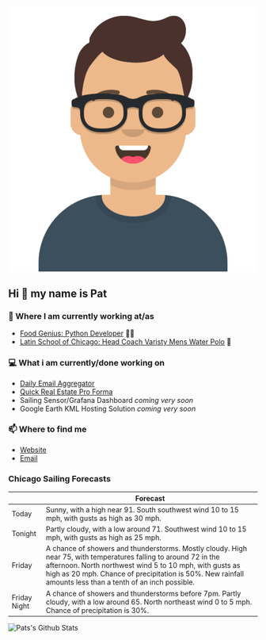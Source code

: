 [![Social banner for p-j-falconer](https://raw.githubusercontent.com/P-J-FALCONER/P-J-FALCONER/master/assets/avataaars.svg)](https://patfalconer.com/)
## Hi :wave: my name is Pat

### 💼 Where I am currently working at/as
- [Food Genius: Python Developer](https://getfoodgenius.com/) 🍔🐍
- [Latin School of Chicago: Head Coach Varisty Mens Water Polo](https://www.latinschool.org/) 🤽


### 💻 What i am currently/done working on
 - [Daily Email Aggregator](https://github.com/P-J-FALCONER/dott_daily_mail)
 - [Quick Real Estate Pro Forma](https://github.com/P-J-FALCONER/henry)
 - Sailing Sensor/Grafana Dashboard *coming very soon*
 - Google Earth KML Hosting Solution *coming very soon*

### 📫 Where to find me
 - [Website](https://patfalconer.com/)
 - [Email](mailto:patrick.j.falconer@gmail.com)


### Chicago Sailing Forecasts
|   | Forecast  |
|---|---|
| Today | Sunny, with a high near 91. South southwest wind 10 to 15 mph, with gusts as high as 30 mph. |
| Tonight | Partly cloudy, with a low around 71. Southwest wind 10 to 15 mph, with gusts as high as 25 mph. |
| Friday | A chance of showers and thunderstorms. Mostly cloudy. High near 75, with temperatures falling to around 72 in the afternoon. North northwest wind 5 to 10 mph, with gusts as high as 20 mph. Chance of precipitation is 50%. New rainfall amounts less than a tenth of an inch possible. |
| Friday Night | A chance of showers and thunderstorms before 7pm. Partly cloudy, with a low around 65. North northeast wind 0 to 5 mph. Chance of precipitation is 30%. |

![Pats's Github Stats](https://github-readme-stats.vercel.app/api?username=p-j-falconer&show_icons=true&theme=radical)
